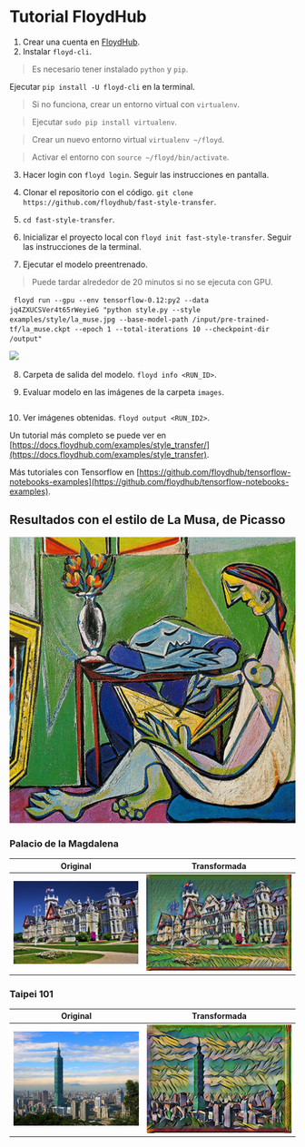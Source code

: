 # Tutorial FloydHub

1. Crear una cuenta en [FloydHub](https://floydhub.com).
2. Instalar `floyd-cli`.
> Es necesario tener instalado `python` y `pip`.

  Ejecutar `pip install -U floyd-cli` en la terminal.

  > Si no funciona, crear un entorno virtual con `virtualenv`.

  > Ejecutar `sudo pip install virtualenv`.

  > Crear un nuevo entorno virtual `virtualenv ~/floyd`.

  > Activar el entorno con `source ~/floyd/bin/activate`.

3. Hacer login con `floyd login`. Seguir las instrucciones en pantalla.

4. Clonar el repositorio con el código. `git clone https://github.com/floydhub/fast-style-transfer`.

5. `cd fast-style-transfer`.

6. Inicializar el proyecto local con `floyd init fast-style-transfer`. Seguir las instrucciones de la terminal.

7. Ejecutar el modelo preentrenado.

  > Puede tardar alrededor de 20 minutos si no se ejecuta con GPU.

  ``` floyd run --gpu --env tensorflow-0.12:py2 --data jq4ZXUCSVer4t65rWeyieG "python style.py --style examples/style/la_muse.jpg --base-model-path /input/pre-trained-tf/la_muse.ckpt --epoch 1 --total-iterations 10 --checkpoint-dir /output"```

  ![](./output/logs.png)

8. Carpeta de salida del modelo. `floyd info <RUN_ID>`.

9. Evaluar modelo en las imágenes de la carpeta `images`.

  ```floyd run --env tensorflow-0.12:py2 --data <OUTPUT_ID_FROM_TRAINING> "python evaluate.py --allow-different-dimensions --checkpoint /input/fns.ckpt --in-path ./images/ --out-path /output/"
  ```

10. Ver imágenes obtenidas. `floyd output <RUN_ID2>`.

Un tutorial más completo se puede ver en [https://docs.floydhub.com/examples/style_transfer/](https://docs.floydhub.com/examples/style_transfer).

Más tutoriales con Tensorflow en [https://github.com/floydhub/tensorflow-notebooks-examples](https://github.com/floydhub/tensorflow-notebooks-examples).

## Resultados con el estilo de La Musa, de Picasso

<p align="center">
  <img src="./output/la_muse.jpg"/>
</p>

### Palacio de la Magdalena

Original             |  Transformada
:-------------------------:|:-------------------------:
![Original Palacio de la Magdalena](./output/palacio-de-la-magdalena.jpg)  |  ![](./output/palacio-de-la-magdalena-output.jpg)

### Taipei 101

Original             |  Transformada
:-------------------------:|:-------------------------:
![Original Taipei 101](./output/taipei101.jpg)  |  ![](./output/taipei101-output.jpg)
